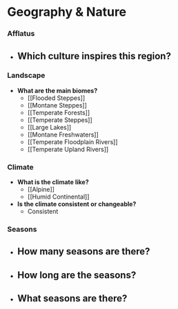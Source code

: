 # Geography & Nature
### Afflatus
- **Which culture inspires this region?**
	- 
### Landscape
- **What are the main biomes?**
	- [[Flooded Steppes]]
	- [[Montane Steppes]]
	- [[Temperate Forests]]
	- [[Temperate Steppes]]
	- [[Large Lakes]]
	- [[Montane Freshwaters]]
	- [[Temperate Floodplain Rivers]]
	- [[Temperate Upland Rivers]]
### **Climate**
- **What is the climate like?**
	- [[Alpine]]
	- [[Humid Continental]]
- **Is the climate consistent or changeable?**
	- Consistent
### **Seasons**
- **How many seasons are there?**
	- 
- **How long are the seasons?**
	- 
- **What seasons are there?**
	- 